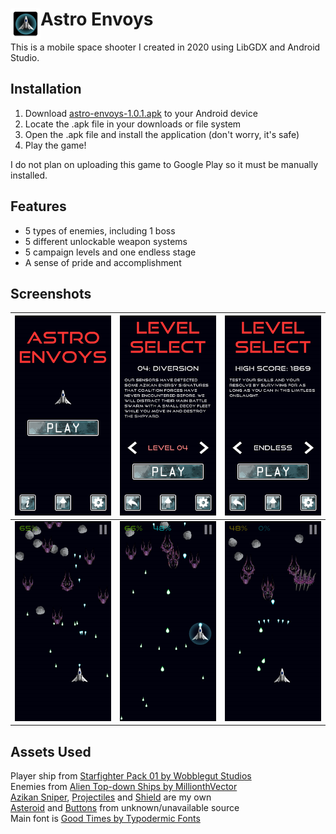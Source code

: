 # <img align="left" src="./android/res/mipmap-mdpi/ic_launcher.png" alt="app icon">Astro Envoys
This is a mobile space shooter I created in 2020 using LibGDX and Android Studio.

## Installation
1. Download [astro-envoys-1.0.1.apk](./astro-envoys-1.0.1.apk) to your Android device
2. Locate the .apk file in your downloads or file system
3. Open the .apk file and install the application (don't worry, it's safe)
4. Play the game!

I do not plan on uploading this game to Google Play so it must be manually installed.

## Features
- 5 types of enemies, including 1 boss
- 5 different unlockable weapon systems
- 5 campaign levels and one endless stage
- A sense of pride and accomplishment

## Screenshots
| ![1](screenshots/1.jpg) | ![2](screenshots/2.jpg) | ![3](screenshots/3.jpg) |
|-------------------------|-------------------------|-------------------------|
| ![4](screenshots/4.jpg) | ![5](screenshots/5.jpg) | ![6](screenshots/6.jpg) |

## Assets Used
Player ship from [Starfighter Pack 01 by Wobblegut Studios](https://wobblegut-studios.itch.io/sf01) \
Enemies from [Alien Top-down Ships by MillionthVector](http://millionthvector.blogspot.com/2013/07/free-alien-top-down-spaceship-sprites.html) \
[Azikan Sniper](./android/assets/az_sniper.png), [Projectiles](./android/assets/projectiles.png) and [Shield](./android/assets/shield.png) are my own \
[Asteroid](./android/assets/asteroid.png) and [Buttons](./android/assets/buttons.png) from unknown/unavailable source \
Main font is [Good Times by Typodermic Fonts](https://www.dafont.com/good-times.font)
